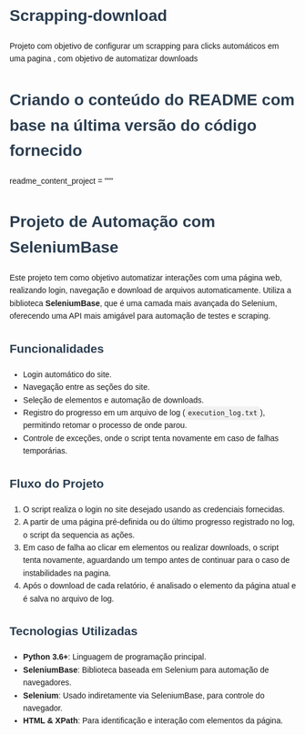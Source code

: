 # Scrapping-download
Projeto com objetivo de configurar um scrapping para clicks automáticos em uma pagina , com objetivo de automatizar downloads

# Criando o conteúdo do README com base na última versão do código fornecido
readme_content_project = """
<!DOCTYPE html>
<html lang="pt-br">
<head>
    <meta charset="UTF-8">
    <meta name="viewport" content="width=device-width, initial-scale=1.0">
    <title>README - Projeto de Automação SeleniumBase</title>
    <style>
        body {
            font-family: Arial, sans-serif;
            line-height: 1.6;
        }
        h1, h2 {
            color: #2c3e50;
        }
        code {
            background-color: #f1f1f1;
            padding: 5px;
            border-radius: 4px;
            font-family: monospace;
        }
        pre {
            background-color: #f9f9f9;
            padding: 10px;
            border-left: 3px solid #ccc;
            border-radius: 5px;
        }
    </style>
</head>
<body>
    <h1>Projeto de Automação com SeleniumBase</h1>
    <p>Este projeto tem como objetivo automatizar interações com uma página web, realizando login, navegação e download de arquivos automaticamente. Utiliza a biblioteca <strong>SeleniumBase</strong>, que é uma camada mais avançada do Selenium, oferecendo uma API mais amigável para automação de testes e scraping.</p>

<h2>Funcionalidades</h2>
    <ul>
        <li>Login automático do site.</li>
        <li>Navegação entre as seções do site.</li>
        <li>Seleção de elementos e automação de downloads.</li>
        <li>Registro do progresso em um arquivo de log (<code>execution_log.txt</code>), permitindo retomar o processo de onde parou.</li>
        <li>Controle de exceções, onde o script tenta novamente em caso de falhas temporárias.</li>
    </ul>

<h2>Fluxo do Projeto</h2>
    <ol>
        <li>O script realiza o login no site desejado usando as credenciais fornecidas.</li>
        <li>A partir de uma página pré-definida ou do último progresso registrado no log, o script da sequencia as ações.</li>
        <li>Em caso de falha ao clicar em elementos ou realizar downloads, o script tenta novamente, aguardando um tempo antes de continuar para o caso de instabilidades na pagina.</li>
        <li>Após o download de cada relatório, é analisado o elemento da página atual e é salva no arquivo de log.</li>
    </ol>

<h2>Tecnologias Utilizadas</h2>
    <ul>
        <li><strong>Python 3.6+</strong>: Linguagem de programação principal.</li>
        <li><strong>SeleniumBase</strong>: Biblioteca baseada em Selenium para automação de navegadores.</li>
        <li><strong>Selenium</strong>: Usado indiretamente via SeleniumBase, para controle do navegador.</li>
        <li><strong>HTML & XPath</strong>: Para identificação e interação com elementos da página.</li>
    </ul>

